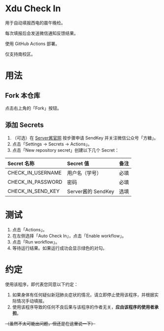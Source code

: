 # Xdu Check In
用于自动填报西电的晨午晚检。

每次填报后会发送微信通知反馈结果。

使用 GitHub Actions 部署。

仅支持南校区。

# 用法

## Fork 本仓库
点击右上角的「Fork」按钮。

## 添加 Secrets
1. （可选）在 [Server酱官网](https://sct.ftqq.com/) 按步骤申请 SendKey 并关注微信公众号「方糖」。
2. 点击「Settings → Secrets → Actions」。
3. 点击「New repository secret」创建以下几个 Secret：

|Secret 名称|Secret 值|备注|
|:-|:-|:-|
|CHECK_IN_USERNAME|用户名（学号）|必填|
|CHECK_IN_PASSWORD|密码|必填|
|CHECK_IN_SEND_KEY|Server酱的 SendKey|选填|

# 测试
1. 点击「Actions」。
2. 在左侧选择「Auto Check In」，点击「Enable workflow」。
3. 点击「Run workflow」。
4. 等待运行结果。如果运行成功会显示绿色的对勾。

# 约定
使用该程序，即代表您同意以下约定：
1. 如果身体有任何疑似新冠肺炎症状的情况，请立即停止使用该程序，并根据实际情况手动填报。
2. 使用该程序导致的任何不良后果与该程序的作者无关，**应由该程序的使用者承担**。

~~（虽然不太可能出问题，但还是在这里说一下）~~